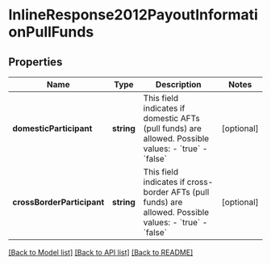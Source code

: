 # InlineResponse2012PayoutInformationPullFunds

## Properties
Name | Type | Description | Notes
------------ | ------------- | ------------- | -------------
**domesticParticipant** | **string** | This field indicates if domestic AFTs (pull funds) are allowed. Possible values:   - &#x60;true&#x60;   - &#x60;false&#x60; | [optional] 
**crossBorderParticipant** | **string** | This field indicates if cross-border AFTs (pull funds) are allowed. Possible values:   - &#x60;true&#x60;   - &#x60;false&#x60; | [optional] 

[[Back to Model list]](../README.md#documentation-for-models) [[Back to API list]](../README.md#documentation-for-api-endpoints) [[Back to README]](../README.md)


